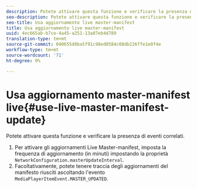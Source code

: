 ```yaml
---
description: Potete attivare questa funzione e verificare la presenza di eventi correlati.
seo-description: Potete attivare questa funzione e verificare la presenza di eventi correlati.
seo-title: Usa aggiornamento live master-manifest
title: Usa aggiornamento live master-manifest
uuid: 4ec665ab-b7ce-4a45-a251-13a07eb4d789
translation-type: tm+mt
source-git-commit: 040655d8ba5f91c98ed0584c08db226ffe1e0f4e
workflow-type: tm+mt
source-wordcount: '71'
ht-degree: 0%

---
```



# Usa aggiornamento master-manifest live{#use-live-master-manifest-update}

Potete attivare questa funzione e verificare la presenza di eventi correlati.

1. Per attivare gli aggiornamenti Live Master-manifest, imposta la frequenza di aggiornamento (in minuti) impostando la proprietà `NetworkConfiguration.masterUpdateInterval`.
1. Facoltativamente, potete tenere traccia degli aggiornamenti del manifesto riusciti ascoltando l&#39;evento `MediaPlayerItemEvent.MASTER_UPDATED`.

